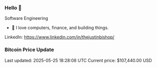 ### Hello 🤙  

Software Engineering

- 🔭 I love computers, finance, and building things.
  
LinkedIn: https://www.linkedin.com/in/thejustinbishop/  







































































































































































































































































































































































































































### Bitcoin Price Update
Last updated: 2025-05-25 18:28:08 UTC
Current price: $107,440.00 USD
